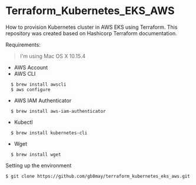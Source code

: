 # Terraform_Kubernetes_EKS_AWS
How to provision Kubernetes cluster in AWS EKS using Terraform.
This repository was created based on Hashicorp Terraform documentation.

Requirements: 
> I'm using Mac OS X 10.15.4

- AWS Account
- AWS CLI
```
  $ brew install awscli
  $ aws configure
```
- AWS IAM Authenticator
```
  $ brew install aws-iam-authenticator
```
- Kubectl
```
  $ brew install kubernetes-cli
```
- Wget
```
  $ brew install wget
```

Setting up the environment

```
$ git clone https://github.com/gb8may/terraform_kubernetes_eks_aws.git
```
